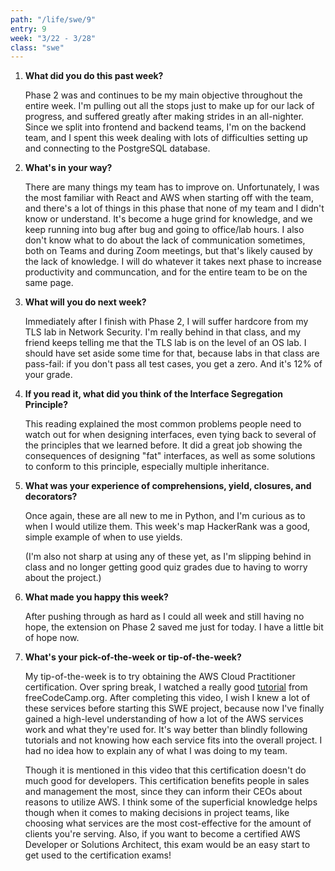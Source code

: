 ```yaml
---
path: "/life/swe/9"
entry: 9
week: "3/22 - 3/28"
class: "swe"
---
```


1. **What did you do this past week?**

    Phase 2 was and continues to be my main objective throughout the entire week. I'm pulling out all the stops just to make up for our lack of progress, and suffered greatly after making strides in an all-nighter. Since we split into frontend and backend teams, I'm on the backend team, and I spent this week dealing with lots of difficulties setting up and connecting to the PostgreSQL database.

1. **What's in your way?**

    There are many things my team has to improve on. Unfortunately, I was the most familiar with React and AWS when starting off with the team, and there's a lot of things in this phase that none of my team and I didn't know or understand. It's become a huge grind for knowledge, and we keep running into bug after bug and going to office/lab hours. I also don't know what to do about the lack of communication sometimes, both on Teams and during Zoom meetings, but that's likely caused by the lack of knowledge. I will do whatever it takes next phase to increase productivity and communcation, and for the entire team to be on the same page.

1. **What will you do next week?**

    Immediately after I finish with Phase 2, I will suffer hardcore from my TLS lab in Network Security. I'm really behind in that class, and my friend keeps telling me that the TLS lab is on the level of an OS lab. I should have set aside some time for that, because labs in that class are pass-fail: if you don't pass all test cases, you get a zero. And it's 12% of your grade.

1. **If you read it, what did you think of the Interface Segregation Principle?**

    This reading explained the most common problems people need to watch out for when designing interfaces, even tying back to several of the principles that we learned before. It did a great job showing the consequences of designing "fat" interfaces, as well as some solutions to conform to this principle, especially multiple inheritance.

1. **What was your experience of comprehensions, yield, closures, and decorators?**

    Once again, these are all new to me in Python, and I'm curious as to when I would utilize them. This week's map HackerRank was a good, simple example of when to use yields.
    
    (I'm also not sharp at using any of these yet, as I'm slipping behind in class and no longer getting good quiz grades due to having to worry about the project.)

1. **What made you happy this week?**

    After pushing through as hard as I could all week and still having no hope, the extension on Phase 2 saved me just for today. I have a little bit of hope now.

1. **What's your pick-of-the-week or tip-of-the-week?**

    My tip-of-the-week is to try obtaining the AWS Cloud Practitioner certification. Over spring break, I watched a really good [tutorial](https://www.youtube.com/watch?v=3hLmDS179YE) from freeCodeCamp.org. After completing this video, I wish I knew a lot of these services before starting this SWE project, because now I've finally gained a high-level understanding of how a lot of the AWS services work and what they're used for. It's way better than blindly following tutorials and not knowing how each service fits into the overall project. I had no idea how to explain any of what I was doing to my team.

    Though it is mentioned in this video that this certification doesn't do much good for developers. This certification benefits people in sales and management the most, since they can inform their CEOs about reasons to utilize AWS. I think some of the superficial knowledge helps though when it comes to making decisions in project teams, like choosing what services are the most cost-effective for the amount of clients you're serving. Also, if you want to become a certified AWS Developer or Solutions Architect, this exam would be an easy start to get used to the certification exams!
